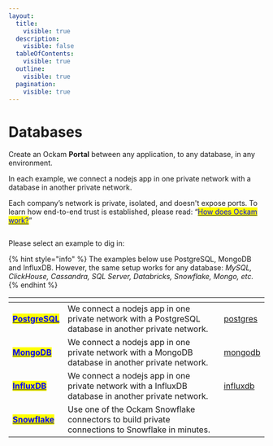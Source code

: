 ```yaml
---
layout:
  title:
    visible: true
  description:
    visible: false
  tableOfContents:
    visible: true
  outline:
    visible: true
  pagination:
    visible: true
---
```


# Databases

Create an Ockam **Portal** between any application, to any database, in any environment.

In each example, we connect a nodejs app in one private network with a database in another private network.

Each company’s network is private, isolated, and doesn't expose ports. To learn how end-to-end trust is established, please read: “[<mark style="color:blue;">How does Ockam work?</mark>](../../how-does-ockam-work.md)”

<figure><img src="../../.gitbook/assets/Screenshot 2024-02-11 at 1.32.40 PM.png" alt=""><figcaption></figcaption></figure>

Please select an example to dig in:

{% hint style="info" %}
The examples below use PostgreSQL, MongoDB and InfluxDB. However, the same setup works for any database: _MySQL, ClickHouse, Cassandra, SQL Server, Databricks, Snowflake, Mongo, etc._
{% endhint %}

<table data-card-size="large" data-view="cards"><thead><tr><th></th><th></th><th data-hidden data-card-target data-type="content-ref"></th></tr></thead><tbody><tr><td><a href="postgres/"><mark style="color:blue;"><strong>PostgreSQL</strong></mark></a></td><td>We connect a nodejs app in one private network with a PostgreSQL database in another private network.</td><td><a href="postgres/">postgres</a></td></tr><tr><td><a href="mongodb/"><mark style="color:blue;"><strong>MongoDB</strong></mark></a></td><td>We connect a nodejs app in one private network with a MongoDB database in another private network.</td><td><a href="mongodb/">mongodb</a></td></tr><tr><td><a href="influxdb/"><mark style="color:blue;"><strong>InfluxDB</strong></mark></a></td><td>We connect a nodejs app in one private network with a InfluxDB database in another private network.</td><td><a href="influxdb/">influxdb</a></td></tr><tr><td><a href="../../quickstarts/"><mark style="color:blue;"><strong>Snowflake</strong></mark></a></td><td>Use one of the Ockam Snowflake connectors to build private connections to Snowflake in minutes.</td><td></td></tr></tbody></table>
